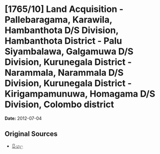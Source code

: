 # [1765/10] Land Acquisition - Pallebaragama, Karawila, Hambanthota D/S Division, Hambanthota District - Palu Siyambalawa, Galgamuwa D/S Division, Kurunegala District - Narammala, Narammala D/S Division, Kurunegala District - Kirigampamunuwa, Homagama D/S Division, Colombo district

**Date:** 2012-07-04

## Original Sources

- [සිංහල](https://documents.gov.lk/view/extra-gazettes/2012/7/1765-10_S.pdf)
